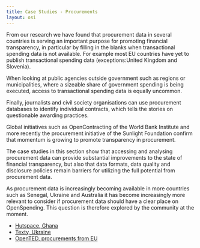 ```yaml
---
title: Case Studies - Procurements
layout: osi
---
```


From our research we have found that procurement data in several countries is serving an important purpose for promoting financial transparency, in particular by filling in the blanks when transactional spending data is not available. For example most EU countries have yet to publish transactional spending data (exceptions:United Kingdom and Slovenia).

When looking at public agencies outside government such as regions or municipalities, where a sizeable share of government spending is being executed, access to transactional spending data is equally uncommon.

Finally, journalists and civil society organisations can use procurement databases to identify individual contracts, which tells the stories on questionable awarding practices.

Global initiatives such as OpenContracting of the World Bank Institute and more recently the procurement initiative of the Sunlight Foundation confirm that momentum is growing to promote transparency in procurement.

The case studies in this section show that accessing and analysing procurement data can provide substantial improvements to the state of financial transparency, but also that data formats, data quality and disclosure policies remain barriers for utilizing the full potential from procurement data.

As procurement data is increasingly becoming available in more countries such as Senegal, Ukraine and Australia it has become increasingly more relevant to consider if procurement data should have a clear place on OpenSpending. This question is therefore explored by the community at the moment.

* [Hutspace, Ghana](./hutspace/)
* [Texty, Ukraine](./texty/)
* [OpenTED, procurements from EU](./opented/)

